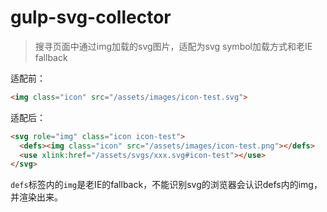 # gulp-svg-collector

> 搜寻页面中通过img加载的svg图片，适配为svg symbol加载方式和老IE fallback


适配前：
```html
<img class="icon" src="/assets/images/icon-test.svg">
```

适配后：
```html
<svg role="img" class="icon icon-test">
  <defs><img class="icon" src="/assets/images/icon-test.png"></defs>
  <use xlink:href="/assets/svgs/xxx.svg#icon-test"></use>
</svg>
```

`defs`标签内的`img`是老IE的fallback，不能识别svg的浏览器会认识defs内的img，并渲染出来。
